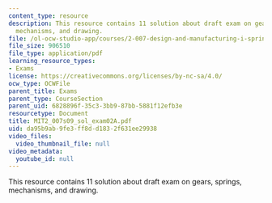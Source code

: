 ```yaml
---
content_type: resource
description: This resource contains 11 solution about draft exam on gears, springs,
  mechanisms, and drawing.
file: /ol-ocw-studio-app/courses/2-007-design-and-manufacturing-i-spring-2009/da95b9ab9fe3ff8dd1832f631ee29938_MIT2_007s09_sol_exam02A.pdf
file_size: 906510
file_type: application/pdf
learning_resource_types:
- Exams
license: https://creativecommons.org/licenses/by-nc-sa/4.0/
ocw_type: OCWFile
parent_title: Exams
parent_type: CourseSection
parent_uid: 6828896f-35c3-3bb9-87bb-5881f12efb3e
resourcetype: Document
title: MIT2_007s09_sol_exam02A.pdf
uid: da95b9ab-9fe3-ff8d-d183-2f631ee29938
video_files:
  video_thumbnail_file: null
video_metadata:
  youtube_id: null
---
```

This resource contains 11 solution about draft exam on gears, springs, mechanisms, and drawing.